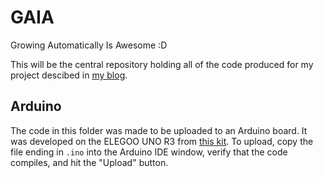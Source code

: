 # GAIA
Growing Automatically Is Awesome :D

This will be the central repository holding all of the code produced for my project descibed in [my blog](https://ericwybenga.com/home/blog/).

## Arduino
The code in this folder was made to be uploaded to an Arduino board. It was developed on the ELEGOO UNO R3 from [this kit](https://www.elegoo.com/collections/arduino-learning-sets/products/elegoo-uno-most-complete-starter-kit). To upload, copy the file ending in `.ino` into the Arduino IDE window, verify that the code compiles, and hit the "Upload" button.